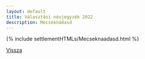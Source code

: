```yaml
---
layout: default
title: Választási névjegyzék 2022
description: Mecseknádasd
---
```


{% include settlementHTMLs/Mecseknaadasd.html %}

[Vissza](../)